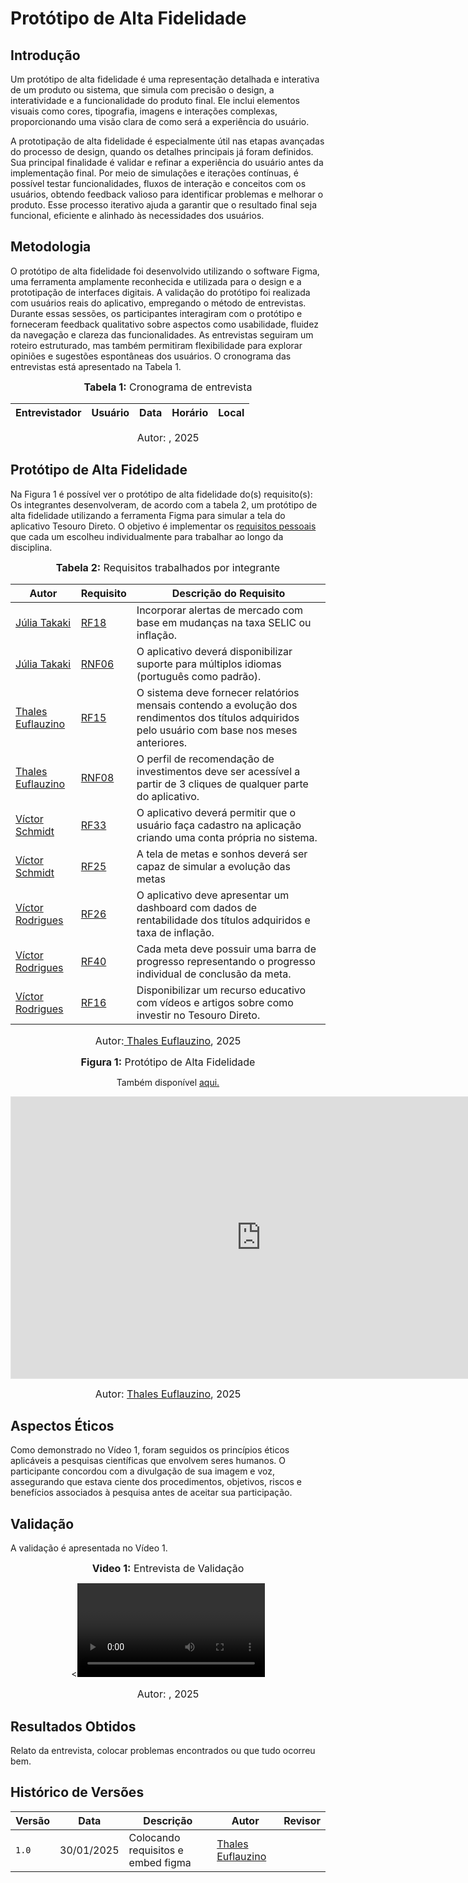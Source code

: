 # Protótipo de Alta Fidelidade

## Introdução

Um protótipo de alta fidelidade é uma representação detalhada e interativa de um produto ou sistema, que simula com precisão o design, a interatividade e a funcionalidade do produto final. Ele inclui elementos visuais como cores, tipografia, imagens e interações complexas, proporcionando uma visão clara de como será a experiência do usuário.

A prototipação de alta fidelidade é especialmente útil nas etapas avançadas do processo de design, quando os detalhes principais já foram definidos. Sua principal finalidade é validar e refinar a experiência do usuário antes da implementação final. Por meio de simulações e iterações contínuas, é possível testar funcionalidades, fluxos de interação e conceitos com os usuários, obtendo feedback valioso para identificar problemas e melhorar o produto. Esse processo iterativo ajuda a garantir que o resultado final seja funcional, eficiente e alinhado às necessidades dos usuários.

## Metodologia

O protótipo de alta fidelidade foi desenvolvido utilizando o software Figma, uma ferramenta amplamente reconhecida e utilizada para o design e a prototipação de interfaces digitais. A validação do protótipo foi realizada com usuários reais do aplicativo, empregando o método de entrevistas. Durante essas sessões, os participantes interagiram com o protótipo e forneceram feedback qualitativo sobre aspectos como usabilidade, fluidez da navegação e clareza das funcionalidades. As entrevistas seguiram um roteiro estruturado, mas também permitiram flexibilidade para explorar opiniões e sugestões espontâneas dos usuários. O cronograma das entrevistas está apresentado na Tabela 1.

<center>

<font size="3"><p style="text-align: center"><b>Tabela 1:</b> Cronograma de entrevista</p></font>

| Entrevistador | Usuário | Data | Horário | Local |
| ------------- | ------- | ---- | ------- | ----- |

<font size="3"><p style="text-align: center">Autor: <a href="https://github.com/"></a>, 2025</p></font>

</center>

## Protótipo de Alta Fidelidade

Na Figura 1 é possível ver o protótipo de alta fidelidade do(s) requisito(s):
Os integrantes desenvolveram, de acordo com a tabela 2, um protótipo de alta fidelidade utilizando a ferramenta Figma para simular a tela do aplicativo Tesouro Direto. O objetivo é implementar os <a href="../../elicitacao/grupo5/requisitos/#requisitos-por-integrante">requisitos pessoais</a> que cada um escolheu individualmente para trabalhar ao longo da disciplina.

<font size="3"><p style="text-align: center"><b>Tabela 2:</b> Requisitos trabalhados por integrante</p></font>

| Autor | Requisito | Descrição do Requisito |
| ---------- | --------- | ---------------------- |
|  [Júlia Takaki](https://github.com/juliatakaki)           |  <a href="../../elicitacao/grupo5/requisitos/#anchor_RF18">RF18</a>    | Incorporar alertas de mercado com base em mudanças na taxa SELIC ou inflação. |
|  [Júlia Takaki](https://github.com/juliatakaki)           |  <a href="../../elicitacao/grupo5/requisitos/#anchor_RNF06">RNF06</a>  | 	O aplicativo deverá disponibilizar suporte para múltiplos idiomas (português como padrão).|
|  [Thales Euflauzino](https://github.com/thaleseuflauzino) |  <a href="../../elicitacao/grupo5/requisitos/#anchor_RF15">RF15</a>    |O sistema deve fornecer relatórios mensais contendo a evolução dos rendimentos dos títulos adquiridos pelo usuário com base nos meses anteriores. |
|  [Thales Euflauzino](https://github.com/thaleseuflauzino) |  <a href="../../elicitacao/grupo5/requisitos/#anchor_RNF08">RNF08</a>  |	O perfil de recomendação de investimentos deve ser acessível a partir de 3 cliques de qualquer parte do aplicativo. |
|  [Víctor Schmidt](https://github.com/moonshinerd)         |  <a href="../../elicitacao/grupo5/requisitos/#anchor_RF33">RF33</a>    | 	O aplicativo deverá permitir que o usuário faça cadastro na aplicação criando uma conta própria no sistema.|
|  [Víctor Schmidt](https://github.com/moonshinerd)         |  <a href="../../elicitacao/grupo5/requisitos/#anchor_RF25">RF25</a>    | 	A tela de metas e sonhos deverá ser capaz de simular a evolução das metas|
|  [Víctor Rodrigues](https://github.com/ViictorHugoo)      |  <a href="../../elicitacao/grupo5/requisitos/#anchor_RF26">RF26</a>    | 	O aplicativo deve apresentar um dashboard com dados de rentabilidade dos títulos adquiridos e taxa de inflação.|
|  [Víctor Rodrigues](https://github.com/ViictorHugoo)      |  <a href="../../elicitacao/grupo5/requisitos/#anchor_RF40">RF40</a>    |	Cada meta deve possuir uma barra de progresso representando o progresso individual de conclusão da meta. |
|  [Víctor Rodrigues](https://github.com/ViictorHugoo)      | <a href="../../elicitacao/grupo5/requisitos/#anchor_RF16">RF16</a>     | Disponibilizar um recurso educativo com vídeos e artigos sobre como investir no Tesouro Direto. | 

<font size="3"><p style="text-align: center">Autor:<a href="https://github.com/thaleseuflauzino"> Thales Euflauzino</a>, 2025</p></font>


<center>

<font size="3"><p style="text-align: center"><b>Figura 1:</b> Protótipo de Alta Fidelidade</p></font>

Também disponível <a href="https://www.figma.com/proto/fnBjs9MjuK9gYTyVIYhSlq/Prot%C3%B3tipo-de-requisitos?node-id=205-361&p=f&t=MFxKUx58lEJmbfPG-1&scaling=scale-down&content-scaling=fixed&page-id=0%3A1&starting-point-node-id=205%3A361&show-proto-sidebar=1">aqui.</a>

<iframe style="border: 1px solid rgba(0, 0, 0, 0.1);" width="800" height="450" src="https://embed.figma.com/proto/fnBjs9MjuK9gYTyVIYhSlq/Prot%C3%B3tipo-de-requisitos?node-id=205-361&p=f&scaling=scale-down&content-scaling=fixed&page-id=0%3A1&starting-point-node-id=205%3A361&show-proto-sidebar=1&embed-host=share" allowfullscreen></iframe>

<font size="3"><p style="text-align: center">Autor: <a href="https://github.com/thaleseuflauzino">Thales Euflauzino</a>, 2025</p></font>

</center>

## Aspectos Éticos

Como demonstrado no Vídeo 1, foram seguidos os princípios éticos aplicáveis a pesquisas científicas que envolvem seres humanos. O participante concordou com a divulgação de sua imagem e voz, assegurando que estava ciente dos procedimentos, objetivos, riscos e benefícios associados à pesquisa antes de aceitar sua participação.

## Validação

A validação é apresentada no Vídeo 1.

<center>

<font size="3"><p style="text-align: center"><b>Video 1:</b> Entrevista de Validação </p></font>

<<video>>

<font size="3"><p style="text-align: center">Autor: <a href="https://github.com/"></a>, 2025</p></font>

</center>

## Resultados Obtidos

Relato da entrevista, colocar problemas encontrados ou que tudo ocorreu bem.


## Histórico de Versões

| Versão | Data       | Descrição | Autor     |       Revisor         |
| ------ | ---------- | --------- | --------- | --------------------- |
| `1.0` | 30/01/2025 | Colocando requisitos e embed figma | [Thales Euflauzino](https://github.com/thaleseuflauzino) | | 